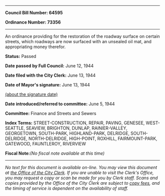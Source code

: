 

********

**Council Bill Number: 64595**
   
**Ordinance Number: 73356**
********

 An ordinance providing for the restoration of the roadway surface on certain streets, which roadways are now surfaced with an unsealed oil mat, and appropriating money therefor.

**Status:** Passed
   
**Date passed by Full Council:** June 12, 1944
   
**Date filed with the City Clerk:** June 13, 1944
   
**Date of Mayor's signature:** June 13, 1944
   
[(about the signature date)](/~public/approvaldate.htm)
   
   
   
**Date introduced/referred to committee:** June 5, 1944
   
**Committee:** Finance and Streets and Sewers
   
   
**Index Terms:** STREET-CONSTRUCTION, REPAIR, PAVING, GENESEE, WEST-SEATTLE, SEAVIEW, BRIGHTON, DUNLAP, RAINIER-VALLEY, GEORGETOWN, SOUTH-PARK, HIGHLAND-PARK, DELRIDGE, SOUTH-DELRIDGE, NORTH-DELRIDGE, HIGH-POINT, ROXHILL, FAIRMOUNT-PARK, GATEWOOD, FAUNTLEROY, RIVERVIEW

**Fiscal Note:**_(No fiscal note available at this time)_
********

_No text for this document is available on-line. You may view this document at [the Office of the City Clerk](http://www.seattle.gov/leg/clerk/contactUs.htm). If you are unable to visit the Clerk's Office, you may request a copy or scan be made for you by Clerk staff. Scans and copies provided by the Office of the City Clerk are subject to [copy fees](http://clerk.seattle.gov/~public/clerkfees.htm), and the timing of service is dependent on the availability of staff._

